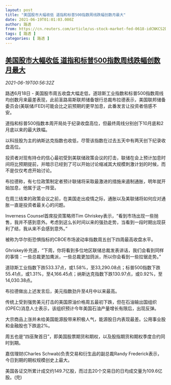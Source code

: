 ```yaml
---
layout: post
title: "美国股市大幅收低 道指和标普500指数周线跌幅创数月最大"
date: 2021-06-19T01:01:03.000Z
author: 路透
from: https://cn.reuters.com/article/us-stock-market-fed-0618-idCNKCS2DV00P
tags: [ 路透 ]
categories: [ 路透 ]
---
```

<!--1624064463000-->
[美国股市大幅收低 道指和标普500指数周线跌幅创数月最大](https://cn.reuters.com/article/us-stock-market-fed-0618-idCNKCS2DV00P)
------

<div>
<div><i>2021-06-19T00:56:32Z</i></div><p>路透6月18日 - 美国股市周五收盘大幅走低，道琼斯工业指数和标普500指数周线均创数月来最差表现，此前圣路易斯联邦储备银行总裁布拉德表示，美国联邦储备委员会(美联储/FED)可能会比之前预期的更早加息，此番发言让投资者倍感不安。</p><p>道指和标普500指数本周开局处于纪录收盘高位，但最终周线分别创下10月底和2月底以来的最大跌幅。</p><p>以科技股为主的纳斯达克指数也收低，尽管该指数在过去五天中有两天创下纪录收盘高位。</p><p>投资者对现有持仓的信心最初受到美联储政策会议的打击，联储在会上预计加息时间将比预期提前，并暗示已经到了可以开始讨论缩减其大规模刺激计划的时候，而不是仅仅考虑开始讨论。</p><p>布拉德称，有七位政策制定者预计联储将采取最激进的措施来遏制通胀，明年就开始加息，他属于这一阵营。</p><p>在周三结束的政策会议之前，在美国走出疫情之际，通胀以及美联储将如何应对通胀一直是投资者最关心的问题。</p><p>Inverness Counsel首席投资策略师Tim Ghriskey表示，“看到市场出现一些抛售，我并不感到意外。考虑到这么长时间以来的强劲走势，当看到一段时期出现获利了结，我从来不会感到意外。”</p><p>被称为华尔街恐惧指标的CBOE市场波动率指数周五创下四周最高收盘水平。</p><p>Ghriskey补充道，“下周，你将看到多位地区联储总裁发表讲话，我们会看到同样的事情：一些总裁更加鹰派，一些总裁更加鸽派，所以你会看到一些拉锯走势。”</p><p>道琼斯工业指数下跌533.37点，或1.58%，至33,290.08点；标普500指数下跌55.41点，或1.31%，至4,166.45点；纳斯达克指数下跌130.97点，或0.92%，至14,030.38点。</p><p>布拉德做出上述发言后，美元指数劲升至4月中以来最高。</p><p>传统上受到强势美元打击的美国原油价格周五最初下跌，但在石油输出国组织(OPEC)消息人士表示，该组织预计今年美国石油产量增长有限后，出现反弹。</p><p>大宗商品上涨并未给美国能源股带来积极人气，能源股日内表现最差。公用事业股和金融股也下跌逾2%。</p><p>周五也是“四巫聚首日”，即美国股票期货和期权，以及股指期货和期权季度合约同时到期。</p><p>嘉信理财(Charles Schwab)负责交易和衍生品的副总裁Randy Frederick表示，今日到期的期权规模创史上最大。</p><p>美国各证交所累计成交约149.7亿股，而过去20个交易日的日均成交量为109.6亿股。(完)</p>
</div>
